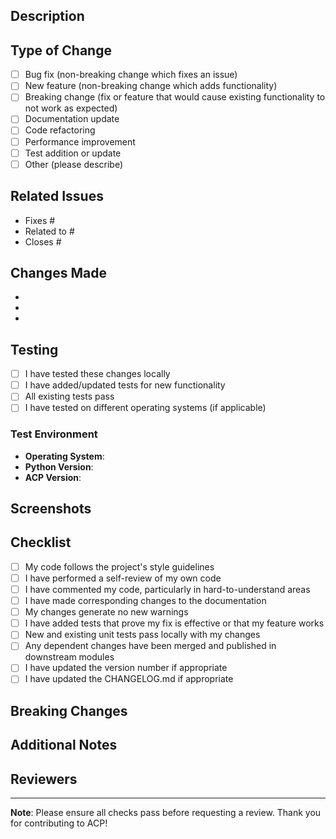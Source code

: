 ## Description

<!-- Provide a brief description of the changes in this pull request -->

## Type of Change

<!-- Please check the appropriate box -->

- [ ] Bug fix (non-breaking change which fixes an issue)
- [ ] New feature (non-breaking change which adds functionality)
- [ ] Breaking change (fix or feature that would cause existing functionality to not work as expected)
- [ ] Documentation update
- [ ] Code refactoring
- [ ] Performance improvement
- [ ] Test addition or update
- [ ] Other (please describe)

## Related Issues

<!-- Link to any related issues -->

- Fixes #
- Related to #
- Closes #

## Changes Made

<!-- Provide a detailed list of changes made -->

- 
- 
- 

## Testing

<!-- Describe the tests you ran and their results -->

- [ ] I have tested these changes locally
- [ ] I have added/updated tests for new functionality
- [ ] All existing tests pass
- [ ] I have tested on different operating systems (if applicable)

### Test Environment

- **Operating System**: 
- **Python Version**: 
- **ACP Version**: 

## Screenshots

<!-- If applicable, add screenshots to show the changes -->

## Checklist

<!-- Please check the appropriate boxes -->

- [ ] My code follows the project's style guidelines
- [ ] I have performed a self-review of my own code
- [ ] I have commented my code, particularly in hard-to-understand areas
- [ ] I have made corresponding changes to the documentation
- [ ] My changes generate no new warnings
- [ ] I have added tests that prove my fix is effective or that my feature works
- [ ] New and existing unit tests pass locally with my changes
- [ ] Any dependent changes have been merged and published in downstream modules
- [ ] I have updated the version number if appropriate
- [ ] I have updated the CHANGELOG.md if appropriate

## Breaking Changes

<!-- If this PR introduces breaking changes, please describe them -->

## Additional Notes

<!-- Any additional information that reviewers should know -->

## Reviewers

<!-- Tag any specific reviewers if applicable -->

---

**Note**: Please ensure all checks pass before requesting a review. Thank you for contributing to ACP!
